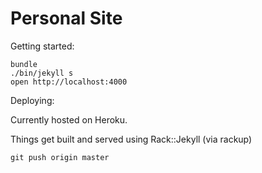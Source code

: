 # Personal Site

Getting started:


    bundle
    ./bin/jekyll s
    open http://localhost:4000

Deploying:

Currently hosted on Heroku. 

Things get built and served using Rack::Jekyll (via rackup) 

    git push origin master
